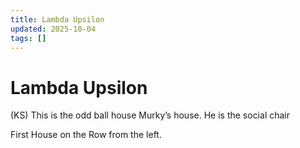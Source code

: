 ```yaml
---
title: Lambda Upsilon
updated: 2025-10-04
tags: []
---
```


# Lambda Upsilon


(KS)
This is the odd ball house
Murky’s house. He is the social chair

First House on the Row from the left.
